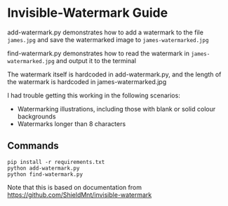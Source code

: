 # Invisible-Watermark Guide

add-watermark.py demonstrates how to add a watermark to the file `james.jpg` and save the watermarked image to `james-watermarked.jpg`

find-watermark.py demonstrates how to read the watermark in `james-watermarked.jpg` and output it to the terminal

The watermark itself is hardcoded in add-watermark.py, and the length of the watermark is hardcoded in james-watermarked.jpg

I had trouble getting this working in the following scenarios:

* Watermarking illustrations, including those with blank or solid colour backgrounds
* Watermarks longer than 8 characters

## Commands

```
pip install -r requirements.txt
python add-watermark.py
python find-watermark.py
```

Note that this is based on documentation from https://github.com/ShieldMnt/invisible-watermark